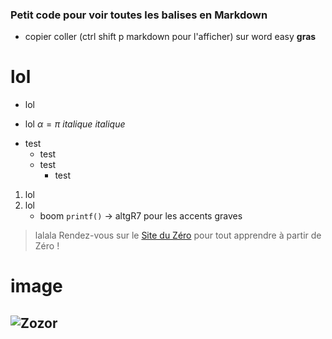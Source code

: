 ### Petit code pour voir toutes les balises en Markdown
* copier coller (ctrl shift p markdown pour l'afficher) sur word easy
**gras** 
# lol
* lol
- lol
$\alpha = \pi$
*italique*
_italique_
* test
    * test
    * test
        * test
1. lol
2. lol
    * boom
`printf()`  -> altgR7 pour les accents graves
> lalala
Rendez-vous sur le [Site du Zéro](http://www.siteduzero.com) pour tout apprendre à partir de Zéro !

# image
![Zozor](http://uploads.siteduzero.com/files/420001_421000/420263.png)
------------------  